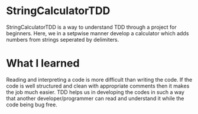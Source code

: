 # StringCalculatorTDD
StringCalculatorTDD is a way to understand TDD through a project for beginners.
Here, we in a setpwise manner develop a calculator which adds numbers from strings seperated by delimiters.
# What I learned
Reading and interpreting a code is more difficult than writing the code. If the code is well structured and clean with appropriate comments then it makes the job much easier. TDD helps us in developing the codes in such a way that another developer/programmer can read and understand it while the code being bug free. 
